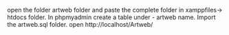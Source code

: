 open the folder artweb folder and paste the complete folder in xamppfiles-> htdocs folder. 
In phpmyadmin create a table under - artweb name.
Import the artweb.sql folder.
open http://localhost/Artweb/
